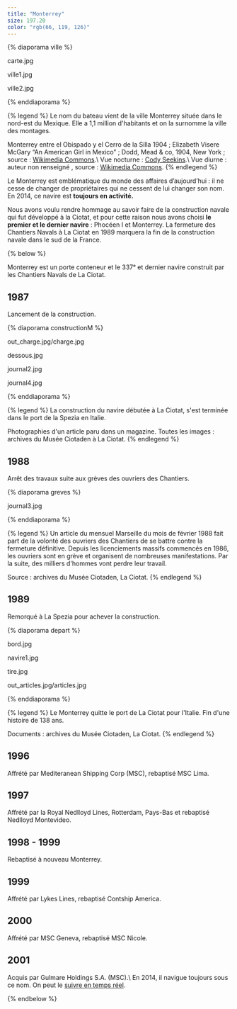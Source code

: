 ```yaml
---
title: "Monterrey"
size: 197.20
color: "rgb(66, 119, 126)"
---
```


{% diaporama ville %}

carte.jpg

ville1.jpg

ville2.jpg

{% enddiaporama %}

{% legend %}
Le nom du bateau vient de la ville Monterrey située dans le nord-est du Mexique. Elle a 1,1 million d'habitants et on la surnomme la ville des montages.

Monterrey entre el Obispado y el Cerro de la Silla 1904&nbsp;; Elizabeth Visere McGary “An American Girl in Mexico”&nbsp;; Dodd, Mead & co, 1904, New York&nbsp;; source&nbsp;: [Wikimedia Commons](https://commons.wikimedia.org/wiki/Main_Page?uselang=fr).\\
Vue nocturne&nbsp;: [Cody Seekins](http://www.codyseekins.com).\\
Vue diurne&nbsp;: auteur non renseigné&nbsp;, source&nbsp;: [Wikimedia Commons](https://commons.wikimedia.org/wiki/Main_Page?uselang=fr).
{% endlegend %}


Le Monterrey est emblématique du monde des affaires d’aujourd’hui&nbsp;: il ne cesse de changer de propriétaires qui ne cessent de lui changer son nom. En 2014, ce navire est **toujours en activité.**

Nous avons voulu rendre hommage au savoir faire de la construction navale qui fut développé à la Ciotat, et pour cette raison nous avons choisi **le premier et le dernier navire**&nbsp;: Phocéen I et Monterrey. La fermeture des Chantiers Navals à La Ciotat en 1989 marquera la fin de la construction navale dans le sud de la France.

{% below %}

Monterrey est un porte conteneur et le 337ᵉ et dernier navire construit par les Chantiers Navals de La Ciotat.

1987
------------

Lancement de la construction.

{% diaporama constructionM %}

out_charge.jpg/charge.jpg

dessous.jpg

journal2.jpg

journal4.jpg


{% enddiaporama %}


{% legend %}
La construction du navire débutée à La Ciotat, s'est terminée dans le port de la Spezia en Italie.

Photographies d'un article paru dans un magazine. Toutes les images&nbsp;: archives du Musée Ciotaden à La Ciotat.
{% endlegend %}

1988
------------

Arrêt des travaux suite aux grèves des ouvriers des Chantiers.

{% diaporama greves %}

journal3.jpg

{% enddiaporama %}

{% legend %}
Un article du mensuel Marseille du mois de février 1988 fait part de la volonté des ouvriers des Chantiers de se battre contre la fermeture définitive. Depuis les licenciements massifs commencés en 1986, les ouvriers sont en grève et organisent de nombreuses manifestations. Par la suite, des milliers d'hommes vont perdre leur travail.

Source&nbsp;: archives du Musée Ciotaden, La Ciotat.
{% endlegend %}

1989
------------

Remorqué à La Spezia pour achever la construction.

{% diaporama depart %}

bord.jpg

navire1.jpg

tire.jpg

out_articles.jpg/articles.jpg

{% enddiaporama %}

{% legend %}
Le Monterrey quitte le port de La Ciotat pour l'Italie. Fin d'une histoire de 138 ans.

Documents&nbsp;: archives du Musée Ciotaden, La Ciotat.
{% endlegend %}


1996
------------

Affrété par Mediteranean Shipping Corp (MSC), rebaptisé MSC Lima.

1997
------------

Affrété par la Royal Nedlloyd Lines, Rotterdam, Pays-Bas et rebaptisé Nedlloyd Montevideo.

1998 - 1999
------------

Rebaptisé à nouveau Monterrey.

1999
------------

Affrété par Lykes Lines, rebaptisé Contship America.

2000
------------

Affrété par MSC Geneva, rebaptisé MSC Nicole.

2001
------------

Acquis par Gulmare Holdings S.A. (MSC).\\
En 2014, il navigue toujours sous ce nom. On peut le [suivre en temps réel](http://www.marinetraffic.com/fr/ais/details/ships/8509387/vessel:MSC_NICOLE).

{% endbelow %}
